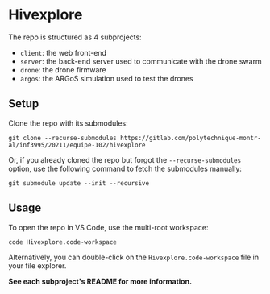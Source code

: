 # Hivexplore

The repo is structured as 4 subprojects:
- `client`: the web front-end
- `server`: the back-end server used to communicate with the drone swarm
- `drone`: the drone firmware
- `argos`: the ARGoS simulation used to test the drones

## Setup

Clone the repo with its submodules:
```
git clone --recurse-submodules https://gitlab.com/polytechnique-montr-al/inf3995/20211/equipe-102/hivexplore
```

Or, if you already cloned the repo but forgot the `--recurse-submodules` option, use the following command to fetch the submodules manually:
```
git submodule update --init --recursive
```

## Usage

To open the repo in VS Code, use the multi-root workspace:
```
code Hivexplore.code-workspace
```

Alternatively, you can double-click on the `Hivexplore.code-workspace` file in your file explorer.

**See each subproject's README for more information.**
